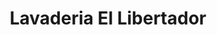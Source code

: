 ---
title: "Lavaderia El Libertador"
url: /la-chorrera/lavaderia-el-libertador/
shop: lavandería
---